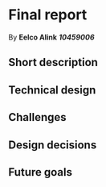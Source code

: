 # Final report
By **Eelco Alink** ***10459006***

## Short description 

## Technical design

## Challenges

## Design decisions

## Future goals